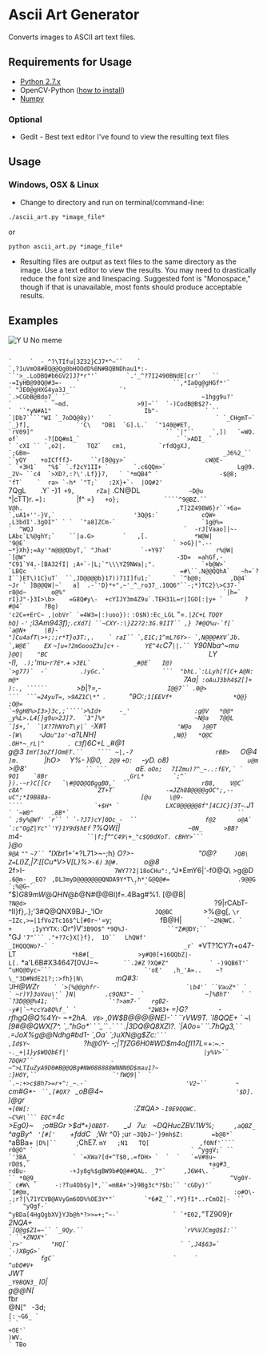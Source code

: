 # Ascii Art Generator
Converts images to ASCII art text files.

## Requirements for Usage
- [Python 2.7.x](https://www.python.org/)
- OpenCV-Python ([how to install](http://opencv-python-tutroals.readthedocs.io/en/latest/py_tutorials/py_setup/py_setup_in_windows/py_setup_in_windows.html))
- [Numpy](http://www.numpy.org/)

### Optional
- Gedit - Best text editor I've found to view the resulting text files

## Usage
### Windows, OSX & Linux
- Change to directory and run on terminal/command-line:

```./ascii_art.py *image_file*```

or

```python ascii_art.py *image_file*```

- Resulting files are output as text files to the same directory as the image. Use a text editor to view the results. You may need to drastically reduce the font size and linespacing. Suggested font is "Monospace," though if that is unavailable, most fonts should produce acceptable results.

## Examples
![Y U No meme](https://github.com/jtompkins84/ascii_art_generator/blob/master/test_images/YUNo_meme.jpg "Y U No meme")

```                                                                                 `     `  -_^?\TIfu[3Z32}CJ7*^~``    `                                                         
                                                                                 `,?1uVmO8#BQ@@Qg0bHOOdD%0N#BQBNDhau1*:-                                                       
                                                                         ``'>_.LoDBQ#b6GV2]J7*r"'`        `.'_^?7I2490BNdE[cr'`   ``                                           
                                                                      -=IyHB@90Q@#3=-    `                          ``,*IaOg@gHGf*'`                                           
                                                                 ` "JE0@gHXG4ya3J_``            `'                   ` `  `.>CGbB@Bdo7_` `                                     
                                                                ~1hgg9u?'         `         ` `~md.                   >9]~``  `-)CodB@B$2?-                                    
                                                         `  ``*yN#A1"                          Ib"-             ` ``  `|Db7````"WI `_7oDQ@8y)'    `                            
                                                        ` `_CHgmT~`                           `_}f],             `'C\   "DB1  `G].L.`  `"140@#ET,                              
                                                        `rV09]"                                     `` `|"``     `,])   `=WO.    of`       -?[DQ#m1_`                          
                                                    ` `>ADI_ `                                      ` `cXI `` `,o2|.      TQZ`   cm1,         `rfdQgXJ,                        
                                                    `;GBm~                                                      _J6%2_`` ``yQY    +oICfffJ-     ``r[8@gy>`                     
                                                    cW@E-                                                       ` `+3H1`   "%$` `.f2cY1II+ `       `.c6QQm>`                   
                                                   Lg@9.                                                             _2V~ ``c4  `>XD?,:?\'.Lf}}7,   ` `*mQB4^ `                
                                                  -$@8;                                                     'fT`    `  ra> `-h* `"T;`   :2X}+`-``` ` `  `|OQ#2'`               
                                                  7QgL                                          `   `       .Y\`        -}1` +9,      rZa|`               .CN@DL  `            
                                                 ~D@u` `                                        `^|cTT)r.   `=]:        ` |f^ =}`   +o};` `             ````^9@BZ.``           
                                                 V@h.                                           ,T]2Z498W6}r``+6a= `  ``` `,uA1+''-}V,`                      '3Q@$:`           
                                                cQW+                                                    ,L3bdI'.3gOI"` ` `  `"a8]ZCm-`                        `1g@%=           
                                            `  ^WQJ                                          `  -rJ[Vaao]|~-LAbc`L%@ghY;`    ``|a.G>        `   ,[.             *W@W|          
                                              '9@E`                                         ` >oG}|".--~*}Xh};=Ay'"m@@@QbyT,` "Jhad'        `-+Y97`              r%@W|         
                                             `[@W"                                          -3D=  =ahGf,-  "C91`Y4.-[BA32fI| ;A+`-|L;`"\\\YZ9NWa|;".             `+b@W>`       
                                            `LBQc  `                                        =#\``.N@@QQhA`   ~h=`?I``}ET\)1C}uT`  ``,JD@@@@b}17))71I]fu1;`      ` `^b@0;       
                                            ,D@4`                                           ~Jr ` ]B@@QW|~`   a]  .-`'D}*+",~'_^_ro37_.10Q6"``-;*)TC2}\>C37-`       r8@d~      
                                            o@%"                                            `|h=`  rI}J"-}3I>\b>    =G8Q#y\-  +cYIJY3m4Z9u`.TEH31L=r|IGO[:|y+ `      ?#@4`     
                                           ?Bg)                                               'c2C=+ErC~ ,|obVr` `=4W3=|:)uoo}):``` `:O$N):Ec_LGL` "=_`.|2C+L`       `TQQY`    
                                          `hQ]`                                             `-'` ;I3Am943f);```.cXd7] ``~CXY-:\}Z2?2:3G.9IIT`` ,} 7#@Q%u-`f[`         `a@N+    
                                          |B}-`                                             "]Cu4afT\>+;:;r*T}o3T:,.    ` raI`` `,E1C;1^mL?6Y>- `,N@@@#XV`Jb.         `,W@E`   
                                          EX```                                             `~]u=?2mGoooZ3u]c+`    `-    `  ` ` ` YE^4c`C7`||.`` `Y90Nba^~mu        `   }@Q|   
                                         "BC                                              `LY_``             `` -*I),` `           `.);`'mu-`r7E*`.+ ``>3EL`            _#@E`  
                                         I@)                                             `>g77)`  -`         .)yGc.`                ```  "bhL.`:LLyh[f[C+``             `A@N: `
                                        `m@*                                              `7Aa|`  :oAuJ3bh4$Z[]+     ):., ``````         `>b*|?*=,-` ` `                 I@@7``
                                        .0@>                                                ```  ```=24yuT=,`       `>9AZ1C\*" `.`      ` "9O:``;1[EEVf*                 *Q@}  
                                        ;Q@=                                                                         `~9gH8%>I3>}3c,;`````>%Id+     -_'                  :g@V  
                                        *@@*                                                                         _y%L>.L4[}g9u>2J]7.  `3"]%*                         ~N@a  
                                        7@@L                                                                        `]$+,`  `|X?7hNYoT\y|` ``-X#1```                     'W@o  
                                        )@@T                                                                        -[W\     ``` -Ja`u"1o'`-a?LNH] `                     ,N@}  
                                        *Q@C                                                                        .OH*~_rL|^` `      . C3`f)6C+L                       _#@1  
                                        _g@3                                                                       `ImY[3oZf]OmET.``    ```` ~|,-7                       rBB>  
                                        `O@4                                                                      `]m.       `_|hO>         `  `Y%-                      )@0,` 
                                         2@9`                                                                    `+D:`      `  `-yD.          _o8)`                      u@m`  
                                         >@8'  `                 `` ```         `aE.                            ``oOo;``   ```  7IZmu)?^_~..:fEY,` `                     9Q1   
                                         `8Br                      _GrL*        `;^`                              }).-~r)C[[Cr   `\#@QQ@QBggB0,`  ``                    rB8,   
                                          V@C`                      c8A"                    `ZT+T`              -=JZh8B@@@@gOC";,--uC";*I9B8Ba-                         [@u    
                                          \@9-                      ````                    `+$H* `             LXC0@@@@@8f"]4CJC}[3T~```.J1_```                    ` `~W0"    
                                          .8B*`                                               ``                ` ;9y%@Wf' `r`` ` `-?J7)cY]0Dc_-  ``                   f@2     
                                           o@A`                                                                 `:c"OgZ|Yc"`'Y}1Y9d$hEf``` ?%QW[|`                    ~0N_     
                                           >BB?                                           `m4-`                  ``|f;`f^`^C49\+_"c$Q0dXoT. cBHY>```                 `}@o      
                                           `9@A`                                          `""`                  `~7`` `"IXb*r1+'+?L71>~-;h} _O?>-`                  `"0@?`     
                                            )QB\                                `    ` `                        `Z=`_LI}Z_,|7:[[Cu*V>V[L}%>`-6)`                    `3@#.      
                                            `o@8_ `                             `2f>I-`                         7WY7?2|18oCHu":,`^J*EmY6|'-f0@Q\                    >g@D       
                                            `.6@m- `                            `_EO? `                      ``,DL3myD@@@@@@@QNDA9Y*T\,h*'G@Q@#=                   .9@@G       
                                             `;%@G~`                            `  `                        ``"$$)G89mW@QHN@b$@N#@@BI)f=.4Bag#%1.                  [@@B|       
                                              `?N@d>`  `                                                    `?9|rCAbT-^II}f},.};'3#Q@QNX9BJ-_'IOr `               JQ@BC        
                                             `  >%@g[,                                                      `\r ` `~IZc,>=|1fVo2Tc16$^L[#0r~'`=y; `             `fB@H|``       
                                                `~2N@WC. `                                              ``  `+     ` `;IyYYTX:`:Or^)V'``3B9O$^``              `*9Q%J-          
                                                 ``"Z#@DY;``                                              `"GJ  ` '7"``` ."+?7c}X[}f},  1O``   `            `LhQWf'`           
                                                 ``_IHQQQWo?-` `                                    _r` ``*VT?1CY7r+o47- ```        ``` LT `               *hB#[_` `           
                                                 >y#Q0[+16QQbZ|-                                   L[.`  *a'L6B#X34647[0VJ=~`       ``.2#Z`             `?XQ#Z"`  ``           
                                            ` -)9QB6T'`   ^uHQ@0yc~```                          `'oE'   ,h_'A=..    ~?\_"3D#NdE21?;:>fh}|N\          ``*mQ#3:` `               
                                            'JH@WZr```    ` `>[%@@ghfr-                        `\b4'` ``VauZ*` `         ` ~r)Y}3oVou\'` }N|        .c9QN3"-  `                
                                          ~]%BhT'   ` `        `?3D@@@%41; ``              `'?>am7-`   rgB2-                             -y#|`~*ccYa8Q%f_` `                   
                                        "2W83+```  =}G?`        ` -rfhgQ@Q%4Yr-          ~+2hA\.     ` V6>`                               ,0W$B@@@@NE)-`  `                    
                                    ``rVW9T.      `I8QQE+ `           ~\[9#@@QWX[7^. `,."hGo*` `      `_`` .`                     `  ` .|3DQ@Q8XZI?.                           
                                   `|A0o=`        ``.7hQg3,`            ` .=JoX%g@@Ndhg#bd1-             `,Oa`                    `;)uXN@g$Zc:` ```                            
                             `  `,Id$Y~               `?h@0Y-                   -;|TfZG6H0#WD$m4o[fI17L*=+:_~.-`   `   ` -._+|1}y$WQQbEf|'                                     
                            ` `|y%V>``               `  `7DQH7``                     `   `-~^>LTIuZyA9D0#B@@QBg#NW088888WNNN0D$mau1?~`                                         
                        ````:}HOY,``                     `'fWQ9|`  `                                   `.~:+>c$Bh7>=r+^:_~.-`                           ````     `'V2~``       
                        `-cm#G*-` `                     ` ``,[#QX? `                                    ` `_oB@4~`                                      '$D].    `)@gr         
                      `+[0W[:` `                            ` :Z#QA>                                    `-I0E9QQWC.`          ` ` `                      ~C%H\``` EQC`=4c      
                     >Eg0}~`  `                                 ;o#BGr                                  >$d*``+}OBDT-    ``_J` ` 7u:                    ` `~DQHucZBV.1W%; `    
                   ,aQBZ_`                                        ^agBy^` `                         ` '[#['     `+fddC_` ` ;Wr   ^0}   ;ur              ``~3QbJ~'}9mh$Z:       
                  =b@8*`  ``                                        ^aBBa+                          `|D%|``     `   ;ChE7. `mY   ;N1   TQ[              ,f0Nf'```` ` ```       
                 r0@O" `                                            ` ^yggV;` ``                  `'3BA_            ` `=XWa?[d+^T$0,.=fDH> `  `  `   `=V#8u~                   
                rD@$,`                                                  +ag#3_                    rdBu-            -+Jy8g%$gBW9b#Q@##QAL. _7"`     ,J6W4\. `                   
            `` *0@9_                                                      ^Vg0Y-               ` c#W\ `     -:?Tu4Ob$y]*,``=mBA+'>}9Bg3c*?$b:`` 'cGDy)'`                       
             `1#@m,                                                         :o#O\-    .;r?|\71YCVB@AVyGm6OD%%OE3Y*"`        `*6#Z_``.*Y}f1*..rCmOZ|-  ``                       
        `   "yQgf-`                                                           ^yBDa[4HgQgbXV}YJb@h*?>>=+;"~-`               ` `*E02, ```"TZ909}r`                              
        ` _2NQA+ ```                                                           `]Q@g$Z1=~`` `_9Qy.``                            `rV%VJCmgQ$I:``                                
    ` ``+ZNQX*`                                                                 `r>'        "HQ[`                               ` `,J4$63=`                                    
    `-)XBgG>`                                                                      `        fgC`                                 `     `                                       
   ^ubQ#V+                                                                              ```JWT`                                                                                
_Y9BQN3_`                                                                                 I0|                                                                                  
g@@N[_`                                                                                 `fbr                                                                                   
@N["` `                                                                                -3d;`                                                                                   
[: `                                                                                ``~G6_ `                                                                                   
` `                                                                                  +OE'`                                                                                     
                                                                                    )WV.                                                                                       
                                                                                 ` TBo``                                                                                       
```

